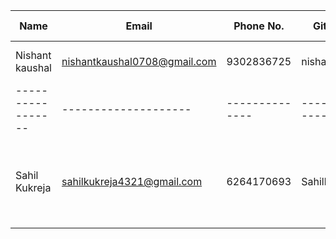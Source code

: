 | Name            | Email              | Phone No.    | GitHub ID      | LinkedIn            | Review on Session       |
|-----------------|--------------------|--------------|----------------|---------------------|-------------------------|
| Nishant kaushal        | nishantkaushal0708@gmail.com |9302836725  | nishant0708       | https://www.linkedin.com/in/nishant-kaushal-12b25a267/ | Informative and engaging! |
|-----------------|--------------------|--------------|----------------|---------------------|-------------------------|
| Sahil Kukreja         | sahilkukreja4321@gmail.com |6264170693  | Sahilkukreja30   | https://www.linkedin.com/in/sahil-kukreja-943993289/  | Nice session learned a lot about git and open source